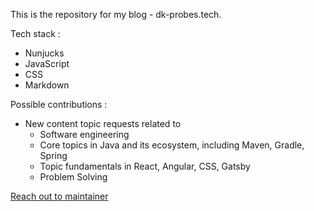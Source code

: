 This is the repository for my blog - dk-probes.tech.

Tech stack : 
- Nunjucks
- JavaScript
- CSS
- Markdown

Possible contributions : 
- New content topic requests related to
  - Software engineering
  - Core topics in Java and its ecosystem, including Maven, Gradle, Spring
  - Topic fundamentals in React, Angular, CSS, Gatsby
  - Problem Solving

[Reach out to maintainer](mailto:dushyantpathak6789@gmail.com)
